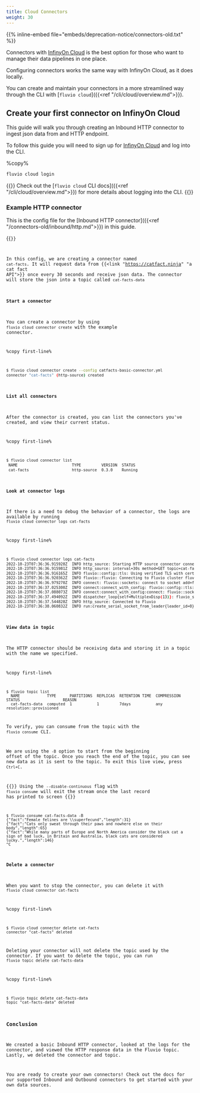 ```yaml
---
title: Cloud Connectors 
weight: 30
---
```

{{% inline-embed file="embeds/deprecation-notice/connectors-old.txt" %}}

Connectors with [InfinyOn Cloud] is the best option for those who want to manage their data pipelines in one place.

Configuring connectors works the same way with InfinyOn Cloud, as it does locally.

You can create and maintain your connectors in a more streamlined way through the CLI with [`fluvio cloud`]({{<ref "/cli/cloud/overview.md">}}).

## Create your first connector on InfinyOn Cloud

This guide will walk you through creating an Inbound HTTP connector to ingest json data from and HTTP endpoint.

To follow this guide you will need to sign up for [InfinyOn Cloud] and log into the CLI.

%copy%
```bash
fluvio cloud login
```

{{<idea>}}
Check out the [`fluvio cloud` CLI docs]({{<ref "/cli/cloud/overview.md">}}) for more details about logging into the CLI. 
{{</idea>}}

### Example HTTP connector
This is the config file for the [Inbound HTTP connector]({{<ref "/connectors-old/inbound/http.md">}}) in this guide.

{{<code file="embeds/connectors-old/catfacts-basic-connector.yaml" lang="yaml" copy=true >}}

In this config, we are creating a connector named `cat-facts`. It will request data from {{<link "https://catfact.ninja" "a cat fact API">}} once every 30 seconds and receive json data. The connector will store the json into a topic called `cat-facts-data`


#### Start a connector

You can create a connector by using `fluvio cloud connector create` with the example connector.

%copy first-line%
```bash
$ fluvio cloud connector create --config catfacts-basic-connector.yml 
connector "cat-facts" (http-source) created
```
#### List all connectors

After the connector is created, you can list the connectors you've created, and view their current status.

%copy first-line%
```bash
$ fluvio cloud connector list
 NAME                        TYPE         VERSION  STATUS
 cat-facts                   http-source  0.3.0    Running
```

#### Look at connector logs

If there is a need to debug the behavior of a connector, the logs are available by running `fluvio cloud connector logs cat-facts`

%copy first-line%
```bash
$ fluvio cloud connector logs cat-facts
2022-10-23T07:36:36.915928Z  INFO http_source: Starting HTTP source connector connector_version="0.3.0" git_hash="10ee08a94b7be7d91a31a01104b7f6e86e54b7d9"
2022-10-23T07:36:36.915981Z  INFO http_source: interval=30s method=GET topic=cat-facts output_parts=body output_type=text endpoint=https://catfact.ninja/fact
2022-10-23T07:36:36.916165Z  INFO fluvio::config::tls: Using verified TLS with certificates from paths domain="odd-butterfly-0dea7a035980a4679d0704f654e1a14e.c"
2022-10-23T07:36:36.920362Z  INFO fluvio::fluvio: Connecting to Fluvio cluster fluvio_crate_version="0.12.14" fluvio_git_hash=""
2022-10-23T07:36:36.979270Z  INFO connect: fluvio::sockets: connect to socket add=fluvio-sc-public:9003
2022-10-23T07:36:37.025300Z  INFO connect:connect_with_config: fluvio::config::tls: Using verified TLS with certificates from paths domain="odd-butterfly-0dea7a035980a4679d0704f654e1a14e.c"
2022-10-23T07:36:37.088073Z  INFO connect:connect_with_config:connect: fluvio::sockets: connect to socket add=fluvio-sc-public:9003
2022-10-23T07:36:37.494092Z  INFO dispatcher_loop{self=MultiplexDisp(13)}: fluvio_socket::multiplexing: multiplexer terminated
2022-10-23T07:36:37.544828Z  INFO http_source: Connected to Fluvio
2022-10-23T07:36:38.060832Z  INFO run:create_serial_socket_from_leader{leader_id=0}:connect_to_leader{leader=0}:connect: fluvio::sockets: connect to socket add=fluvio-spu-main-0.acct-.svc.cluster.local:9005
```

#### View data in topic

The HTTP connector should be receiving data and storing it in a topic with the name we specified.

%copy first-line%
```shell
$ fluvio topic list
  NAME            TYPE      PARTITIONS  REPLICAS  RETENTION TIME  COMPRESSION  STATUS                   REASON
  cat-facts-data  computed  1           1         7days           any          resolution::provisioned
```

To verify, you can consume from the topic with the `fluvio consume` CLI.

We are using the `-B` option to start from the beginning offset of the topic. Once you reach the end of the topic, you can see new data as it is sent to the topic. To exit this live view, press `Ctrl+C`.

{{<idea>}}
Using the `--disable-continuous` flag with `fluvio consume` will exit the stream once the last record has printed to screen
{{</idea>}}

```shell
$ fluvio consume cat-facts-data -B
{"fact":"Female felines are \\superfecund","length":31}
{"fact":"Cats only sweat through their paws and nowhere else on their body","length":65}
{"fact":"While many parts of Europe and North America consider the black cat a sign of bad luck, in Britain and Australia, black cats are considered lucky.","length":146}
^C
```

#### Delete a connector

When you want to stop the connector, you can delete it with `fluvio cloud connector cat-facts`

%copy first-line%
```shell
$ fluvio cloud connector delete cat-facts
connector "cat-facts" deleted
```

Deleting your connector will not delete the topic used by the connector. If you want to delete the topic, you can run `fluvio topic delete cat-facts-data`

%copy first-line%
```shell
$ fluvio topic delete cat-facts-data
topic "cat-facts-data" deleted
```

### Conclusion

We created a basic Inbound HTTP connector, looked at the logs for the connector, and viewed the HTTP response data in the Fluvio topic. Lastly, we deleted the connector and topic.

You are ready to create your own connectors! Check out the docs for our supported Inbound and Outbound connectors to get started with your own data sources.


[InfinyOn Cloud]: https://infinyon.cloud
